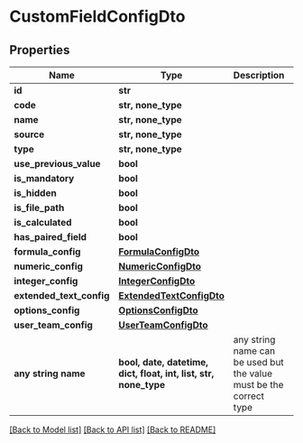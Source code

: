 # CustomFieldConfigDto


## Properties
Name | Type | Description | Notes
------------ | ------------- | ------------- | -------------
**id** | **str** |  | [optional] 
**code** | **str, none_type** |  | [optional] 
**name** | **str, none_type** |  | [optional] 
**source** | **str, none_type** |  | [optional] 
**type** | **str, none_type** |  | [optional] 
**use_previous_value** | **bool** |  | [optional] 
**is_mandatory** | **bool** |  | [optional] 
**is_hidden** | **bool** |  | [optional] 
**is_file_path** | **bool** |  | [optional] 
**is_calculated** | **bool** |  | [optional] 
**has_paired_field** | **bool** |  | [optional] 
**formula_config** | [**FormulaConfigDto**](FormulaConfigDto.md) |  | [optional] 
**numeric_config** | [**NumericConfigDto**](NumericConfigDto.md) |  | [optional] 
**integer_config** | [**IntegerConfigDto**](IntegerConfigDto.md) |  | [optional] 
**extended_text_config** | [**ExtendedTextConfigDto**](ExtendedTextConfigDto.md) |  | [optional] 
**options_config** | [**OptionsConfigDto**](OptionsConfigDto.md) |  | [optional] 
**user_team_config** | [**UserTeamConfigDto**](UserTeamConfigDto.md) |  | [optional] 
**any string name** | **bool, date, datetime, dict, float, int, list, str, none_type** | any string name can be used but the value must be the correct type | [optional]

[[Back to Model list]](../README.md#documentation-for-models) [[Back to API list]](../README.md#documentation-for-api-endpoints) [[Back to README]](../README.md)


